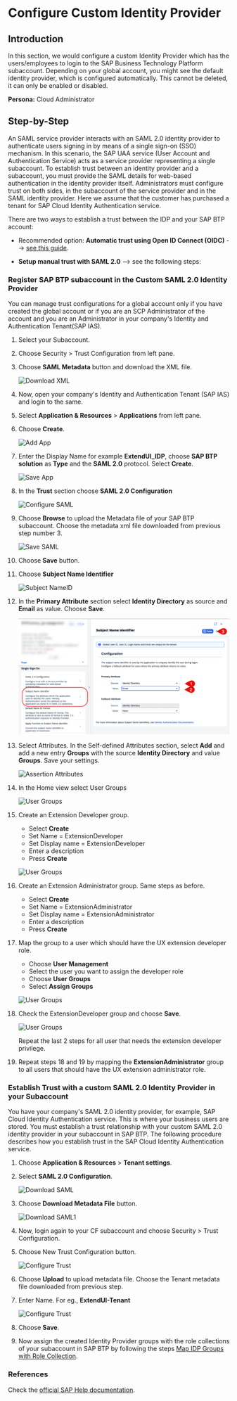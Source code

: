 
# Configure Custom Identity Provider

## Introduction

In this section, we would configure a custom Identity Provider which has the users/employees to login to the SAP Business Technology Platform subaccount.
Depending on your global account, you might see the default identity provider, which is configured automatically. This cannot be deleted, it can only be enabled or disabled. 

**Persona:** Cloud Administrator

## Step-by-Step

An SAML service provider interacts with an SAML 2.0 identity provider to authenticate users signing in by means of a single sign-on (SSO) mechanism. In this scenario, the SAP UAA service (User Account and Authentication Service) acts as a service provider representing a single subaccount. To establish trust between an identity provider and a subaccount, you must provide the SAML details for web-based authentication in the identity provider itself. Administrators must configure trust on both sides, in the subaccount of the service provider and in the SAML identity provider. Here we assume that the customer has purchased a tenant for SAP Cloud Identity Authentication service.

There are two ways to establish a trust between the IDP and your SAP BTP account:

* Recommended option: **Automatic trust using Open ID Connect (OIDC)** --> [see this guide](./AutomaticTrust.md).

* **Setup manual trust with SAML 2.0** --> see the following steps:

### Register SAP BTP subaccount in the Custom SAML 2.0 Identity Provider

You can manage trust configurations for a global account only if you have created the global account or if you are an SCP Administrator of the account and you are an Administrator in your company's Identity and Authentication Tenant(SAP IAS).


1. Select your Subaccount.
2. Choose Security > Trust Configuration from left pane. 
3. Choose **SAML Metadata** button and download the XML file.
   
   ![Download XML](./images/CustIDP-SAML.png)
   
4. Now, open your company's Identity and Authentication Tenant (SAP IAS) and login to the same.
5. Select **Application & Resources** > **Applications** from left pane.
6. Choose **Create**.
   
   ![Add App](./images/CustIDP-addApp.png)
   
7. Enter the Display Name for example **ExtendUI\_IDP**, choose **SAP BTP solution** as **Type** and the **SAML 2.0** protocol. Select **Create**.

   ![Save App](./images/CustIDP-saveApp.png)
   
9. In the **Trust** section choose **SAML 2.0 Configuration**  
   
   ![Configure SAML](./images/CustIDP-configureSAML.png)
   
10. Choose **Browse** to upload the Metadata file of your SAP BTP subaccount. Choose the metadata xml file downloaded from previous step number 3.

    ![Save SAML](./images/CustIDP-saveSAML.png)
    
11. Choose **Save** button.
12. Choose **Subject Name Identifier**
    
    ![Subject NameID](./images/CustIDP-subjectNameID.png) 
   
13. In the **Primary Attribute** section select **Identity Directory** as source and **Email** as value. Choose **Save**.
   
    ![Save Subject NameID](./images/CustIDP-subjectNameIDSave.png) 

14. Select Attributes. In the Self-defined Attributes section, select **Add** and add a new entry **Groups** with the source **Identity Directory** and value **Groups**. Save your settings. 
    
    ![Assertion Attributes](./images/CustIDP-addAssertion.png) 


15. In the Home view select User Groups

    ![User Groups](./images/CustIDP-addGroups.png)

16. Create an Extension Developer group. 
    * Select **Create**
    * Set Name = ExtensionDeveloper
    * Set Display name = ExtensionDeveloper
    * Enter a description
    * Press **Create**

    ![User Groups](./images/CustIDP-addGroups2.png)


17.  Create an Extension Administrator group. Same steps as before.     
     * Select **Create**
     * Set Name = ExtensionAdministrator
     * Set Display name = ExtensionAdministrator
     * Enter a description
     * Press **Create**
  
18. Map the group to a user which should have the UX extension developer role. 
    * Choose **User Management**
    * Select the user you want to assign the developer role
    * Choose **User Groups**
    * Select **Assign Groups**
   
    ![User Groups](./images/CustIDP-assertGroup.png)

19. Check the ExtensionDeveloper group and choose **Save**.
   
    ![User Groups](./images/CustIDP-assertGroup2.png)

    Repeat the last 2 steps for all user that needs the extension developer privilege.

20. Repeat steps 18 and 19 by mapping the **ExtensionAdministrator** group to all users that should have the UX extension administrator role. 

### Establish Trust with a custom SAML 2.0 Identity Provider in your Subaccount
You have your company's SAML 2.0 identity provider, for example, SAP Cloud Identity Authentication service. This is where your business users are stored. You must establish a trust relationship with your custom SAML 2.0 identity provider in your subaccount in SAP BTP. The following procedure describes how you establish trust in the SAP Cloud Identity Authentication service.

1. Choose **Application & Resources** > **Tenant settings**.
2. Select **SAML 2.0 Configuration**.

   ![Download SAML](./images/CustIDP-IAS-SAML.png) 
   
3. Choose **Download Metadata File** button.

   ![Download SAML1](./images/CustIDP-downloadIAS-SAML.png)
   
4. Now, login again to your CF subaccount and choose Security > Trust Configuration.
5. Choose New Trust Configuration button.
 
   ![Configure Trust](./images/CustIDP-configurenewTrust.png)
   
6. Choose **Upload** to upload metadata file. Choose the Tenant metadata file downloaded from previous step.
7. Enter Name. For eg., **ExtendUI-Tenant**
   
   ![Configure Trust](./images/CustIDP-configurenewTrust1.png)
   
8. Choose **Save**.
9. Now assign the created Identity Provider groups with the role collections of your subaccount in SAP BTP by following the steps [Map IDP Groups with Role Collection](./AutomaticTrust.md#map-idp-groups-with-role-collection).


### References
Check the [official SAP Help documentation](https://help.sap.com/viewer/65de2977205c403bbc107264b8eccf4b/Cloud/en-US/7c6aa87459764b179aeccadccd4f91f3.html).
